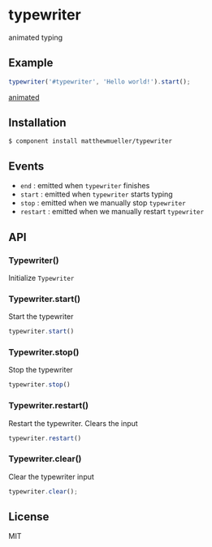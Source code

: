 
# typewriter

  animated typing

## Example

```js
typewriter('#typewriter', 'Hello world!').start();
```

[animated](http://f.cl.ly/items/3z3e433T2D3r2m3H0A36/typewriter.gif)

## Installation

    $ component install matthewmueller/typewriter

## Events

  - `end` : emitted when `typewriter` finishes
  - `start` : emitted when `typewriter` starts typing
  - `stop` : emitted when we manually stop `typewriter`
  - `restart` : emitted when we manually restart `typewriter`

## API

### Typewriter()

  Initialize `Typewriter`

### Typewriter.start()

  Start the typewriter

```js
typewriter.start()
```

### Typewriter.stop()

  Stop the typewriter

```js
typewriter.stop()
```

### Typewriter.restart()

  Restart the typewriter. Clears the input

```js
typewriter.restart()
```

### Typewriter.clear()

  Clear the typewriter input

```js
typewriter.clear();
```



## License

  MIT
